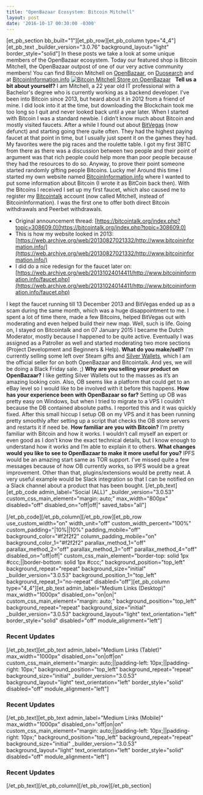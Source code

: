 ```yaml
---
title: "OpenBazaar Ecosystem: Bitcoin Mitchell" 
layout: post
date: '2016-10-17 00:30:00 -0300'
---
```

        
\[et\_pb\_section bb\_built="1"\]\[et\_pb\_row\]\[et\_pb\_column type="4\_4"\]\[et\_pb\_text \_builder\_version="3.0.76" background\_layout="light" border\_style="solid"\] In these posts we take a look at some unique members of the OpenBazaar ecosystem. Today our featured shop is Bitcoin Mitchell, the OpenBazaar outpost of one of our very active community members! You can find Bitcoin Mitchell on [OpenBazaar](ob://5afb9b734be90e4c5e92e35e8baf67b200ca5f44), on [Duosearch](https://duosear.ch/@bitcoinmitchell) and at [BitcoinInformation.info](http://www.bitcoininformation.info/) [![Bitcoin Mitchell Store on OpenBazaar](https://blog.openbazaar.org/wp-content/uploads/2016/10/Screen-Shot-2016-10-17-at-1.58.15-PM-1024x716.png)](https://blog.openbazaar.org/wp-content/uploads/2016/10/Screen-Shot-2016-10-17-at-1.58.15-PM.png)   **Tell us a bit about yourself?** I am Mitchell, a 22 year old IT professional with a Bachelor's degree who is currently working as a backend developer. I’ve been into Bitcoin since 2013, but heard about it in 2012 from a friend of mine. I did look into it at the time, but downloading the Blockchain took me too long so I quit and never looked back until a year later. When I started with Bitcoin I was a standard newbie. I didn’t know much about Bitcoin and mostly visited faucets. After a while I found out about [BitVegas](https://bitcointalk.org/index.php?topic=143554.0) (now defunct) and starting going there quite often. They had the highest paying faucet at that point in time, but I usually just spent it on the games they had. My favorites were the pig races and the roulette table. I got my first 3BTC from there as there was a discussion between two people and their point of argument was that rich people could help more than poor people because they had the resources to do so. Anyway, to prove their point someone started randomly gifting people Bitcoins. Lucky me! Around this time I started my own website named [BitcoinInformation.info](http://BitcoinInformation.info) where I wanted to put some information about Bitcoin (I wrote it as BitCoin back then). With the Bitcoins I received I set up my first faucet, which also caused me to register my [Bitcointalk](https://bitcointalk.org) account (now called Mitchell, instead of BitcoinInformation). I was the first one to offer both direct Bitcoin withdrawals and Peerbet withdrawals.

*   Original announcement thread: [https://bitcointalk.org/index.php?topic=308609.0](https://bitcointalk.org/index.php?topic=308609.0)
*   This is how my website looked in 2013: [https://web.archive.org/web/20130827021332/http://www.bitcoininformation.info/](https://web.archive.org/web/20130827021332/http://www.bitcoininformation.info/)
*   I did do a nice redesign for the faucet later on: [https://web.archive.org/web/20131024014411/http://www.bitcoininformation.info/faucet.php](https://web.archive.org/web/20131024014411/http://www.bitcoininformation.info/faucet.php)

I kept the faucet running till 13 December 2013 and BitVegas ended up as a scam during the same month, which was a huge disappointment to me. I spent a lot of time there, made a few Bitcoins, helped BitVegas out with moderating and even helped build their new map. Well, such is life. Going on, I stayed on Bitcointalk and on 07 January 2015 I became the Dutch Moderator, mostly because I happened to be quite active. Eventually I was assigned as a Patroller as well and started moderating two more sections (Project Development and Beginners & Help). **What do you make/sell?** I'm currently selling some left over Steam gifts and [Silver Wallets](http://silverwallets.com/), which I am the official seller for on both OpenBazaar and Bitcointalk. And yes, we will be doing a Black Friday sale. ;) **Why are you selling your product on OpenBazaar?** I like getting Silver Wallets out to the masses as it’s an amazing looking coin. Also, OB seems like a platform that could get to an eBay level so I would like to be involved with it before this happens. **How has your experience been with OpenBazaar so far?** Setting up OB was pretty easy on Windows, but when I tried to migrate to a VPS I couldn’t because the DB contained absolute paths. I reported this and it was quickly fixed. After this small hiccup I setup OB on my VPS and it has been running pretty smoothly after setting up a script that checks the OB store servers and restarts it if need be. **How familiar are you with Bitcoin?** I’m pretty familiar with Bitcoin and how it works. I wouldn’t call myself an expert or even good as I don’t know the exact technical details, but I know enough to understand how it works and I’m able to explain it to others. **What changes would you like to see to OpenBazaar to make it more useful for you?** IPFS would be an amazing start same as TOR support. I’ve missed quite a few messages because of how OB currently works, so IPFS would be a great improvement. Other than that, plugins/extensions would be pretty neat. A very useful example would be Slack integration so that I can be notified on a Slack channel about a product that has been bought. \[/et\_pb\_text\]\[et\_pb\_code admin\_label="Social (ALL)" \_builder\_version="3.0.53" custom\_css\_main\_element="margin: auto;" max\_width="800px" disabled="off" disabled\_on="off|off|" saved\_tabs="all"\]<div width="100%" style="margin: 0 auto !important;"><!-- \[et\_pb\_line\_break\_holder\] --><!-- \[et\_pb\_line\_break\_holder\] --><div class="a2a\_kit a2a\_kit\_size\_32 a2a\_default\_style"><!-- \[et\_pb\_line\_break\_holder\] --> <a class="a2a\_button\_tumblr"></a><!-- \[et\_pb\_line\_break\_holder\] --> <a class="a2a\_button\_facebook"></a><!-- \[et\_pb\_line\_break\_holder\] --> <a class="a2a\_button\_twitter"></a><!-- \[et\_pb\_line\_break\_holder\] --> <a class="a2a\_dd" href="https://www.addtoany.com/share"></a><!-- \[et\_pb\_line\_break\_holder\] --></div><!-- \[et\_pb\_line\_break\_holder\] --><!-- \[et\_pb\_line\_break\_holder\] --><script async src="https://static.addtoany.com/menu/page.js"></script><!-- \[et\_pb\_line\_break\_holder\] --><!-- \[et\_pb\_line\_break\_holder\] --></div>\[/et\_pb\_code\]\[/et\_pb\_column\]\[/et\_pb\_row\]\[et\_pb\_row use\_custom\_width="on" width\_unit="off" custom\_width\_percent="100%" custom\_padding="|10%||10%" padding\_mobile="off" background\_color="#f2f2f2" column\_padding\_mobile="on" background\_color\_1="#f2f2f2" parallax\_method\_1="off" parallax\_method\_2="off" parallax\_method\_3="off" parallax\_method\_4="off" disabled\_on="off|off|" custom\_css\_main\_element="border-top: solid 1px #ccc;||border-bottom: solid 1px #ccc;" background\_position="top\_left" background\_repeat="repeat" background\_size="initial" \_builder\_version="3.0.53" background\_position\_1="top\_left" background\_repeat\_1="no-repeat" disabled="off"\]\[et\_pb\_column type="4\_4"\]\[et\_pb\_text admin\_label="Medium Links (Desktop)" max\_width="1000px" disabled\_on="on|on|" custom\_css\_main\_element="margin: auto;" background\_position="top\_left" background\_repeat="repeat" background\_size="initial" \_builder\_version="3.0.53" background\_layout="light" text\_orientation="left" border\_style="solid" disabled="off" module\_alignment="left"\]

### Recent Updates

\[/et\_pb\_text\]\[et\_pb\_text admin\_label="Medium Links (Tablet)" max\_width="1000px" disabled\_on="on|off|on" custom\_css\_main\_element="margin: auto;||padding-left: 10px;||padding-right: 10px;" background\_position="top\_left" background\_repeat="repeat" background\_size="initial" \_builder\_version="3.0.53" background\_layout="light" text\_orientation="left" border\_style="solid" disabled="off" module\_alignment="left"\]

### Recent Updates

\[/et\_pb\_text\]\[et\_pb\_text admin\_label="Medium Links (Mobile)" max\_width="1000px" disabled\_on="off|on|on" custom\_css\_main\_element="margin: auto;||padding-left: 10px;||padding-right: 10px;" background\_position="top\_left" background\_repeat="repeat" background\_size="initial" \_builder\_version="3.0.53" background\_layout="light" text\_orientation="left" border\_style="solid" disabled="off" module\_alignment="left"\]

### Recent Updates

\[/et\_pb\_text\]\[/et\_pb\_column\]\[/et\_pb\_row\]\[/et\_pb\_section\]